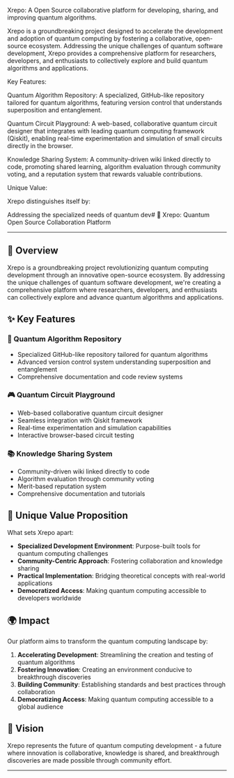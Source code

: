 Xrepo: A Open Source collaborative platform for developing, sharing, and improving quantum algorithms.

Xrepo is a groundbreaking project designed to accelerate the development and adoption of quantum computing by fostering a collaborative, open-source ecosystem. Addressing the unique challenges of quantum software development, Xrepo provides a comprehensive platform for researchers, developers, and enthusiasts to collectively explore and build quantum algorithms and applications.

Key Features:

Quantum Algorithm Repository: A specialized, GitHub-like repository tailored for quantum algorithms, featuring version control that understands superposition and entanglement.

Quantum Circuit Playground: A web-based, collaborative quantum circuit designer that integrates with leading quantum computing framework (Qiskit), enabling real-time experimentation and simulation of small circuits directly in the browser.

Knowledge Sharing System: A community-driven wiki linked directly to code, promoting shared learning, algorithm evaluation through community voting, and a reputation system that rewards valuable contributions.

Unique Value:

Xrepo distinguishes itself by:

Addressing the specialized needs of quantum dev# 🌟 Xrepo: Quantum Open Source Collaboration Platform

---

## 🚀 Overview

Xrepo is a groundbreaking project revolutionizing quantum computing development through an innovative open-source ecosystem. By addressing the unique challenges of quantum software development, we're creating a comprehensive platform where researchers, developers, and enthusiasts can collectively explore and advance quantum algorithms and applications.

## ✨ Key Features

### 🔄 Quantum Algorithm Repository
- Specialized GitHub-like repository tailored for quantum algorithms
- Advanced version control system understanding superposition and entanglement
- Comprehensive documentation and code review systems

### 🎮 Quantum Circuit Playground
- Web-based collaborative quantum circuit designer
- Seamless integration with Qiskit framework
- Real-time experimentation and simulation capabilities
- Interactive browser-based circuit testing

### 📚 Knowledge Sharing System
- Community-driven wiki linked directly to code
- Algorithm evaluation through community voting
- Merit-based reputation system
- Comprehensive documentation and tutorials

## 💫 Unique Value Proposition

What sets Xrepo apart:

- **Specialized Development Environment**: Purpose-built tools for quantum computing challenges
- **Community-Centric Approach**: Fostering collaboration and knowledge sharing
- **Practical Implementation**: Bridging theoretical concepts with real-world applications
- **Democratized Access**: Making quantum computing accessible to developers worldwide

## 🌍 Impact

Our platform aims to transform the quantum computing landscape by:

1. **Accelerating Development**: Streamlining the creation and testing of quantum algorithms
2. **Fostering Innovation**: Creating an environment conducive to breakthrough discoveries
3. **Building Community**: Establishing standards and best practices through collaboration
4. **Democratizing Access**: Making quantum computing accessible to a global audience

## 🔮 Vision

Xrepo represents the future of quantum computing development - a future where innovation is collaborative, knowledge is shared, and breakthrough discoveries are made possible through community effort.

---
